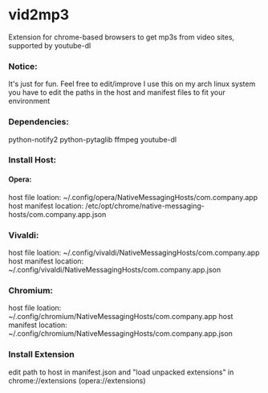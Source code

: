 # vid2mp3
Extension for chrome-based browsers to get mp3s from video sites, supported by youtube-dl

### Notice:
It's just for fun. 
Feel free to edit/improve
I use this on my arch linux system
you have to edit the paths in the host and manifest files to fit your environment

### Dependencies:
python-notify2 python-pytaglib ffmpeg youtube-dl

### Install Host:

#### Opera:
host file loation:
~/.config/opera/NativeMessagingHosts/com.company.app
host manifest location:
/etc/opt/chrome/native-messaging-hosts/com.company.app.json

### Vivaldi:
host file loation:
~/.config/vivaldi/NativeMessagingHosts/com.company.app
host manifest location:
~/.config/vivaldi/NativeMessagingHosts/com.company.app.json

### Chromium:
host file loation:
~/.config/chromium/NativeMessagingHosts/com.company.app
host manifest location:
~/.config/chromium/NativeMessagingHosts/com.company.app.json

### Install Extension
edit path to host in manifest.json and "load unpacked extensions" in chrome://extensions (opera://extensions)  
